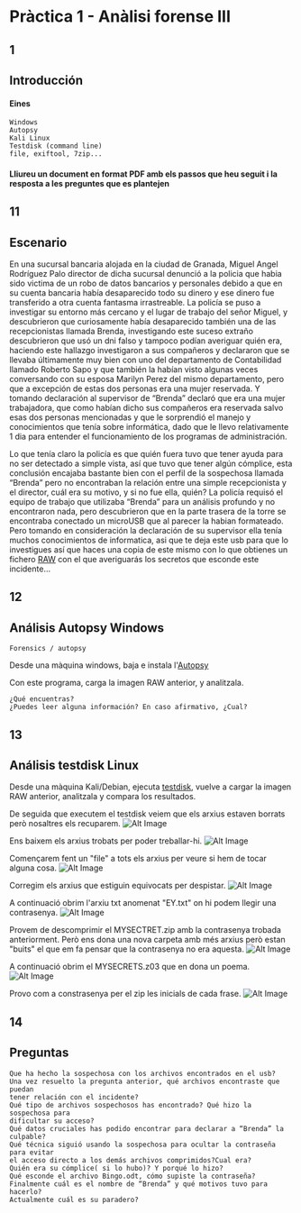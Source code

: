# Pràctica 1 - Anàlisi forense III

## 1

## Introducción

#### Eines
```
Windows
Autopsy
Kali Linux
Testdisk (command line)
file, exiftool, 7zip...
```
#### Lliureu un document en format PDF amb els passos que heu seguit i la resposta a les preguntes que es plantejen


## 11

## Escenario

En una sucursal bancaria alojada en la ciudad de Granada, Miguel Angel Rodríguez Palo
director de dicha sucursal denunció a la policia que habia sido victima de un robo de
datos bancarios y personales debido a que en su cuenta bancaria había desaparecido
todo su dinero y ese dinero fue transferido a otra cuenta fantasma irrastreable. La
policía se puso a investigar su entorno más cercano y el lugar de trabajo del señor
Miguel, y descubrieron que curiosamente había desaparecido también una de las
recepcionistas llamada Brenda, investigando este suceso extraño descubrieron que usó
un dni falso y tampoco podían averiguar quién era, haciendo este hallazgo investigaron
a sus compañeros y declararon que se llevaba últimamente muy bien con uno del
departamento de Contabilidad llamado Roberto Sapo y que también la habían visto
algunas veces conversando con su esposa Marilyn Perez del mismo departamento, pero que
a excepción de estas dos personas era una mujer reservada. Y tomando declaración al
supervisor de “Brenda” declaró que era una mujer trabajadora, que como habían dicho
sus compañeros era reservada salvo esas dos personas mencionadas y que le sorprendió
el manejo y conocimientos que tenía sobre informática, dado que le llevo relativamente
1 dia para entender el funcionamiento de los programas de administración. 

Lo que tenía claro la policía es que quién fuera tuvo que tener ayuda para no ser detectado a
simple vista, así que tuvo que tener algún cómplice, esta conclusión encajaba bastante
bien con el perfil de la sospechosa llamada “Brenda” pero no encontraban la relación
entre una simple recepcionista y el director, cuál era su motivo, y si no fue ella,
quién? La policía requisó el equipo de trabajo que utilizaba “Brenda” para un análisis
profundo y no encontraron nada, pero descubrieron que en la parte trasera de la torre
se encontraba conectado un microUSB que al parecer la habian formateado. Pero tomando
en consideración la declaración de su supervisor ella tenía muchos conocimientos de
informatica, asi que te deja este usb para que lo investigues así que haces una copia
de este mismo con lo que obtienes un fichero [RAW](./RAWs/usbBrenda) con el que averiguarás los secretos
que esconde este incidente...

## 12

## Análisis Autopsy Windows

```
Forensics / autopsy
```
Desde una màquina windows, baja e instala l'[Autopsy](https://www.autopsy.com/)

Con este programa, carga la imagen RAW anterior, y analitzala.

```
¿Qué encuentras?
¿Puedes leer alguna información? En caso afirmativo, ¿Cual?
```
## 13

## Análisis testdisk Linux

Desde una màquina Kali/Debian, ejecuta [testdisk](https://www.cgsecurity.org/wiki/TestDisk_Download), vuelve a cargar la imagen RAW
anterior, analitzala y compara los resultados.

De seguida que executem el testdisk veiem que els arxius estaven borrats però nosaltres els recuparem.
![Alt Image](./Images/ImagesPractica3/testdisk1.png)

Ens baixem els arxius trobats per poder treballar-hi.
![Alt Image](./Images/ImagesPractica3/tree.png)

Començarem fent un "file" a tots els arxius per veure si hem de tocar alguna cosa.
![Alt Image](./Images/ImagesPractica3/fileTree.png)

Corregim els arxius que estiguin equivocats per despistar.
![Alt Image](./Images/ImagesPractica3/treeOK.png)

A continuació obrim l'arxiu txt anomenat "EY.txt" on hi podem llegir una contrasenya.
![Alt Image](./Images/ImagesPractica3/Venganza.png)

Provem de descomprimir el MYSECTRET.zip amb la contrasenya trobada anteriorment.
Però ens dona una nova carpeta amb més arxius però estan "buits" el que em fa pensar que la contrasenya no era aquesta.
![Alt Image](./Images/ImagesPractica3/unZipSecretsFile.png)

A continuació obrim el MYSECRETS.z03 que en dona un poema.
![Alt Image](./Images/ImagesPractica3/poema.png)

Provo com a constrasenya per el zip les inicials de cada frase.
![Alt Image](./Images/ImagesPractica3/unZipSecrets.png)



## 14

## Preguntas

```
Que ha hecho la sospechosa con los archivos encontrados en el usb?
Una vez resuelto la pregunta anterior, qué archivos encontraste que puedan
tener relación con el incidente?
Qué tipo de archivos sospechosos has encontrado? Qué hizo la sospechosa para
dificultar su acceso?
Qué datos cruciales has podido encontrar para declarar a “Brenda” la culpable?
Qué técnica siguió usando la sospechosa para ocultar la contraseña para evitar
el acceso directo a los demás archivos comprimidos?Cual era?
Quién era su cómplice( si lo hubo)? Y porqué lo hizo?
Qué esconde el archivo Bingo.odt, cómo supiste la contraseña?
Finalmente cuál es el nombre de “Brenda” y qué motivos tuvo para hacerlo?
Actualmente cuál es su paradero?
```

